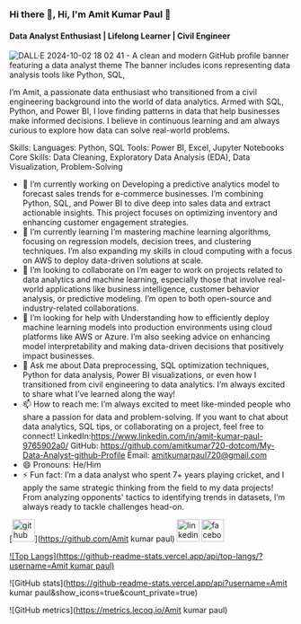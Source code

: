 ### Hi there 👋, Hi, I'm Amit Kumar Paul 👋
#### Data Analyst Enthusiast | Lifelong Learner | Civil Engineer
![DALL·E 2024-10-02 18 02 41 - A clean and modern GitHub profile banner featuring a data analyst theme  The banner includes icons representing data analysis tools like Python, SQL, ](https://github.com/user-attachments/assets/90d237b7-cccb-4741-a62d-51b9680f939e)


I’m Amit, a passionate data enthusiast who transitioned from a civil engineering background into the world of data analytics. Armed with SQL, Python, and Power BI, I love finding patterns in data that help businesses make informed decisions. I believe in continuous learning and am always curious to explore how data can solve real-world problems.

Skills: Languages: Python, SQL Tools: Power BI, Excel, Jupyter Notebooks Core Skills: Data Cleaning, Exploratory Data Analysis (EDA), Data Visualization, Problem-Solving

- 🔭 I’m currently working on Developing a predictive analytics model to forecast sales trends for e-commerce businesses. I’m combining Python, SQL, and Power BI to dive deep into sales data and extract actionable insights. This project focuses on optimizing inventory and enhancing customer engagement strategies. 
- 🌱 I’m currently learning I’m mastering machine learning algorithms, focusing on regression models, decision trees, and clustering techniques. I’m also expanding my skills in cloud computing with a focus on AWS to deploy data-driven solutions at scale. 
- 👯 I’m looking to collaborate on I’m eager to work on projects related to data analytics and machine learning, especially those that involve real-world applications like business intelligence, customer behavior analysis, or predictive modeling. I’m open to both open-source and industry-related collaborations. 
- 🤔 I’m looking for help with Understanding how to efficiently deploy machine learning models into production environments using cloud platforms like AWS or Azure. I’m also seeking advice on enhancing model interpretability and making data-driven decisions that positively impact businesses. 
- 💬 Ask me about Data preprocessing, SQL optimization techniques, Python for data analysis, Power BI visualizations, or even how I transitioned from civil engineering to data analytics. I’m always excited to share what I’ve learned along the way! 
- 📫 How to reach me: I’m always excited to meet like-minded people who share a passion for data and problem-solving. If you want to chat about data analytics, SQL tips, or collaborating on a project, feel free to connect!  LinkedIn:https://www.linkedin.com/in/amit-kumar-paul-9765902a0/  GitHub: https://github.com/amitkumar720-dotcom/My-Data-Analyst-github-Profile Email: amitkumarpaul720@gmail.com 
- 😄 Pronouns: He/Him 
- ⚡ Fun fact: I’m a data analyst who spent 7+ years playing cricket, and I apply the same strategic thinking from the field to my data projects! From analyzing opponents' tactics to identifying trends in datasets, I’m always ready to tackle challenges head-on. 


[<img src='https://cdn.jsdelivr.net/npm/simple-icons@3.0.1/icons/github.svg' alt='github' height='40'>](https://github.com/Amit kumar paul)  [<img src='https://cdn.jsdelivr.net/npm/simple-icons@3.0.1/icons/linkedin.svg' alt='linkedin' height='40'>](https://www.linkedin.com/in/amit-kumar-paul-9765902a0/)  [<img src='https://cdn.jsdelivr.net/npm/simple-icons@3.0.1/icons/facebook.svg' alt='facebook' height='40'>](https://www.facebook.com/https://www.facebook.com/profile.php?id=100024895443850&mibextid=ZbWKwL)  

[![Top Langs](https://github-readme-stats.vercel.app/api/top-langs/?username=Amit kumar paul)](https://github.com/anuraghazra/github-readme-stats)

![GitHub stats](https://github-readme-stats.vercel.app/api?username=Amit kumar paul&show_icons=true&count_private=true)  

![GitHub metrics](https://metrics.lecoq.io/Amit kumar paul)  









